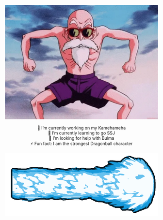 <div align="center">
<img max-width="800" src="https://github.com/MutenR0sh1/MutenR0sh1/blob/main/assets/muten_roshi.webp/"
</div>
<br>
<br>
🔭 I’m currently working on my Kamehameha<br>
🌱 I’m currently learning to go SSJ<br>
🤔 I’m looking for help with Bulma<br>
⚡ Fun fact: I am the strongest Dragonball character<br>
<br>

<div align="center">
<img max-width="800" src="https://github.com/MutenR0sh1/MutenR0sh1/blob/main/assets/kame.gif/"
</div>

